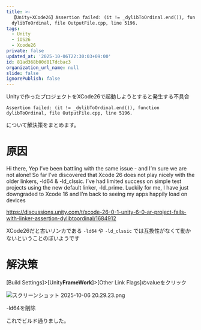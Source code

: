 ```yaml
---
title: >-
  【Unity+XCode26】Assertion failed: (it != _dylibToOrdinal.end()), function
  dylibToOrdinal, file OutputFile.cpp, line 5196.
tags:
  - Unity
  - iOS26
  - Xcode26
private: false
updated_at: '2025-10-06T22:30:03+09:00'
id: 81ad368b00d817dcbac3
organization_url_name: null
slide: false
ignorePublish: false
---
```


Unityで作ったプロジェクトをXCode26で起動しようとすると発生する不具合
```
Assertion failed: (it != _dylibToOrdinal.end()), function dylibToOrdinal, file OutputFile.cpp, line 5196.
```
について解決策をまとめます。


# 原因

Hi there, Yep I’ve been battling with the same issue - and I’m sure we are not alone! So far I’ve discovered that Xcode 26 does not play nicely with the older linkers, -ld64 & -ld_clssic. I’ve had limited success on simple test projects using the new default linker, -ld_prime. Luckily for me, I have just downgraded to Xcode 16 and I’m back to seeing my apps happily load on devices

https://discussions.unity.com/t/xcode-26-0-1-unity-6-0-ar-project-fails-with-linker-assertion-dylibtoordinal/1684912

XCode26だと古いリンカである `-ld64` や `-ld_clssic` では互換性がなくて動かないということのぽいようです


# 解決策

[Build Settings]>[Unity**FrameWork**]>[Other Link Flags]のvalueをクリック

![スクリーンショット 2025-10-06 20.29.23.png](https://qiita-image-store.s3.ap-northeast-1.amazonaws.com/0/4049147/7b3e7732-ff49-4961-97e7-938cabd84cbf.png)


-ld64を削除

これでビルド通りました。
